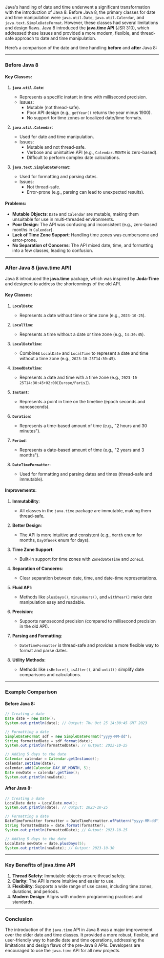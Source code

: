 Java's handling of date and time underwent a significant transformation with the introduction of Java 8. Before Java 8, the primary classes for date and time manipulation were `java.util.Date`, `java.util.Calendar`, and `java.text.SimpleDateFormat`. However, these classes had several limitations and design flaws. Java 8 introduced the **java.time API** (JSR 310), which addressed these issues and provided a more modern, flexible, and thread-safe approach to date and time manipulation.

Here’s a comparison of the date and time handling **before** and **after** Java 8:

---

### **Before Java 8**
#### Key Classes:
1. **`java.util.Date`**:
   - Represents a specific instant in time with millisecond precision.
   - Issues:
     - Mutable (not thread-safe).
     - Poor API design (e.g., `getYear()` returns the year minus 1900).
     - No support for time zones or localized date/time formats.

2. **`java.util.Calendar`**:
   - Used for date and time manipulation.
   - Issues:
     - Mutable and not thread-safe.
     - Verbose and unintuitive API (e.g., `Calendar.MONTH` is zero-based).
     - Difficult to perform complex date calculations.

3. **`java.text.SimpleDateFormat`**:
   - Used for formatting and parsing dates.
   - Issues:
     - Not thread-safe.
     - Error-prone (e.g., parsing can lead to unexpected results).

#### Problems:
- **Mutable Objects**: `Date` and `Calendar` are mutable, making them unsuitable for use in multi-threaded environments.
- **Poor Design**: The API was confusing and inconsistent (e.g., zero-based months in `Calendar`).
- **Lack of Time Zone Support**: Handling time zones was cumbersome and error-prone.
- **No Separation of Concerns**: The API mixed date, time, and formatting into a few classes, leading to confusion.

---

### **After Java 8 (java.time API)**
Java 8 introduced the **java.time** package, which was inspired by **Joda-Time** and designed to address the shortcomings of the old API.

#### Key Classes:
1. **`LocalDate`**:
   - Represents a date without time or time zone (e.g., `2023-10-25`).

2. **`LocalTime`**:
   - Represents a time without a date or time zone (e.g., `14:30:45`).

3. **`LocalDateTime`**:
   - Combines `LocalDate` and `LocalTime` to represent a date and time without a time zone (e.g., `2023-10-25T14:30:45`).

4. **`ZonedDateTime`**:
   - Represents a date and time with a time zone (e.g., `2023-10-25T14:30:45+02:00[Europe/Paris]`).

5. **`Instant`**:
   - Represents a point in time on the timeline (epoch seconds and nanoseconds).

6. **`Duration`**:
   - Represents a time-based amount of time (e.g., "2 hours and 30 minutes").

7. **`Period`**:
   - Represents a date-based amount of time (e.g., "2 years and 3 months").

8. **`DateTimeFormatter`**:
   - Used for formatting and parsing dates and times (thread-safe and immutable).

#### Improvements:
1. **Immutability**:
   - All classes in the `java.time` package are immutable, making them thread-safe.

2. **Better Design**:
   - The API is more intuitive and consistent (e.g., `Month` enum for months, `DayOfWeek` enum for days).

3. **Time Zone Support**:
   - Built-in support for time zones with `ZonedDateTime` and `ZoneId`.

4. **Separation of Concerns**:
   - Clear separation between date, time, and date-time representations.

5. **Fluid API**:
   - Methods like `plusDays()`, `minusHours()`, and `withYear()` make date manipulation easy and readable.

6. **Precision**:
   - Supports nanosecond precision (compared to millisecond precision in the old API).

7. **Parsing and Formatting**:
   - `DateTimeFormatter` is thread-safe and provides a more flexible way to format and parse dates.

8. **Utility Methods**:
   - Methods like `isBefore()`, `isAfter()`, and `until()` simplify date comparisons and calculations.

---

### **Example Comparison**

#### Before Java 8:
```java
// Creating a date
Date date = new Date();
System.out.println(date); // Output: Thu Oct 25 14:30:45 GMT 2023

// Formatting a date
SimpleDateFormat sdf = new SimpleDateFormat("yyyy-MM-dd");
String formattedDate = sdf.format(date);
System.out.println(formattedDate); // Output: 2023-10-25

// Adding 5 days to the date
Calendar calendar = Calendar.getInstance();
calendar.setTime(date);
calendar.add(Calendar.DAY_OF_MONTH, 5);
Date newDate = calendar.getTime();
System.out.println(newDate);
```

#### After Java 8:
```java
// Creating a date
LocalDate date = LocalDate.now();
System.out.println(date); // Output: 2023-10-25

// Formatting a date
DateTimeFormatter formatter = DateTimeFormatter.ofPattern("yyyy-MM-dd");
String formattedDate = date.format(formatter);
System.out.println(formattedDate); // Output: 2023-10-25

// Adding 5 days to the date
LocalDate newDate = date.plusDays(5);
System.out.println(newDate); // Output: 2023-10-30
```

---

### **Key Benefits of java.time API**
1. **Thread Safety**: Immutable objects ensure thread safety.
2. **Clarity**: The API is more intuitive and easier to use.
3. **Flexibility**: Supports a wide range of use cases, including time zones, durations, and periods.
4. **Modern Design**: Aligns with modern programming practices and standards.

---

### **Conclusion**
The introduction of the `java.time` API in Java 8 was a major improvement over the older date and time classes. It provided a more robust, flexible, and user-friendly way to handle date and time operations, addressing the limitations and design flaws of the pre-Java 8 APIs. Developers are encouraged to use the `java.time` API for all new projects.
